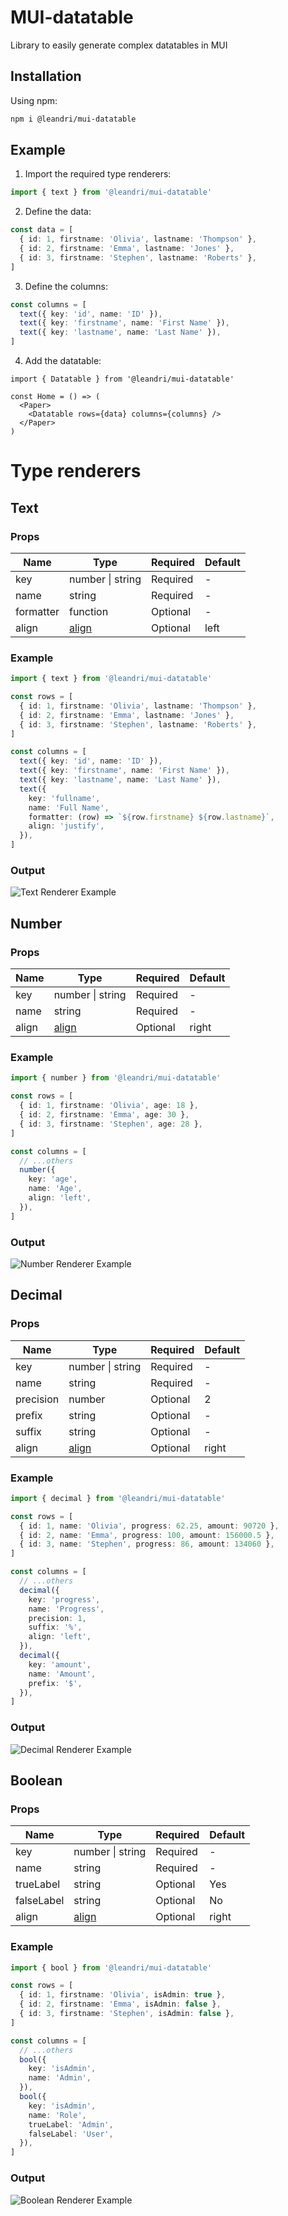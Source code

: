 # MUI-datatable

Library to easily generate complex datatables in MUI

## Installation

Using npm:

```bash
npm i @leandri/mui-datatable
```

## Example

1. Import the required type renderers:

```ts
import { text } from '@leandri/mui-datatable'
```

2. Define the data:

```ts
const data = [
  { id: 1, firstname: 'Olivia', lastname: 'Thompson' },
  { id: 2, firstname: 'Emma', lastname: 'Jones' },
  { id: 3, firstname: 'Stephen', lastname: 'Roberts' },
]
```

3. Define the columns:

```ts
const columns = [
  text({ key: 'id', name: 'ID' }),
  text({ key: 'firstname', name: 'First Name' }),
  text({ key: 'lastname', name: 'Last Name' }),
]
```

4. Add the datatable:

```tsx
import { Datatable } from '@leandri/mui-datatable'

const Home = () => (
  <Paper>
    <Datatable rows={data} columns={columns} />
  </Paper>
)
```

# Type renderers

## Text

### Props

| Name      | Type             | Required | Default |
| --------- | ---------------- | -------- | ------- |
| key       | number \| string | Required | -       |
| name      | string           | Required | -       |
| formatter | function         | Optional | -       |
| align     | [align][1]       | Optional | left    |

[1]: (https://mui.com/material-ui/api/table-cell/)

### Example

```ts
import { text } from '@leandri/mui-datatable'

const rows = [
  { id: 1, firstname: 'Olivia', lastname: 'Thompson' },
  { id: 2, firstname: 'Emma', lastname: 'Jones' },
  { id: 3, firstname: 'Stephen', lastname: 'Roberts' },
]

const columns = [
  text({ key: 'id', name: 'ID' }),
  text({ key: 'firstname', name: 'First Name' }),
  text({ key: 'lastname', name: 'Last Name' }),
  text({
    key: 'fullname',
    name: 'Full Name',
    formatter: (row) => `${row.firstname} ${row.lastname}`,
    align: 'justify',
  }),
]
```

### Output

![Text Renderer Example](./assets/TextExample.png)

## Number

### Props

| Name  | Type             | Required | Default |
| ----- | ---------------- | -------- | ------- |
| key   | number \| string | Required | -       |
| name  | string           | Required | -       |
| align | [align][1]       | Optional | right   |

### Example

```ts
import { number } from '@leandri/mui-datatable'

const rows = [
  { id: 1, firstname: 'Olivia', age: 18 },
  { id: 2, firstname: 'Emma', age: 30 },
  { id: 3, firstname: 'Stephen', age: 28 },
]

const columns = [
  // ...others
  number({
    key: 'age',
    name: 'Age',
    align: 'left',
  }),
]
```

### Output

![Number Renderer Example](./assets/NumberExample.png)

## Decimal

### Props

| Name      | Type             | Required | Default |
| --------- | ---------------- | -------- | ------- |
| key       | number \| string | Required | -       |
| name      | string           | Required | -       |
| precision | number           | Optional | 2       |
| prefix    | string           | Optional | -       |
| suffix    | string           | Optional | -       |
| align     | [align][1]       | Optional | right   |

### Example

```ts
import { decimal } from '@leandri/mui-datatable'

const rows = [
  { id: 1, name: 'Olivia', progress: 62.25, amount: 90720 },
  { id: 2, name: 'Emma', progress: 100, amount: 156000.5 },
  { id: 3, name: 'Stephen', progress: 86, amount: 134060 },
]

const columns = [
  // ...others
  decimal({
    key: 'progress',
    name: 'Progress',
    precision: 1,
    suffix: '%',
    align: 'left',
  }),
  decimal({
    key: 'amount',
    name: 'Amount',
    prefix: '$',
  }),
]
```

### Output

![Decimal Renderer Example](./assets/DecimalExample.png)

## Boolean

### Props

| Name       | Type             | Required | Default |
| ---------- | ---------------- | -------- | ------- |
| key        | number \| string | Required | -       |
| name       | string           | Required | -       |
| trueLabel  | string           | Optional | Yes     |
| falseLabel | string           | Optional | No      |
| align      | [align][1]       | Optional | right   |

### Example

```ts
import { bool } from '@leandri/mui-datatable'

const rows = [
  { id: 1, firstname: 'Olivia', isAdmin: true },
  { id: 2, firstname: 'Emma', isAdmin: false },
  { id: 3, firstname: 'Stephen', isAdmin: false },
]

const columns = [
  // ...others
  bool({
    key: 'isAdmin',
    name: 'Admin',
  }),
  bool({
    key: 'isAdmin',
    name: 'Role',
    trueLabel: 'Admin',
    falseLabel: 'User',
  }),
]
```

### Output

![Boolean Renderer Example](./assets/BooleanExample.png)
